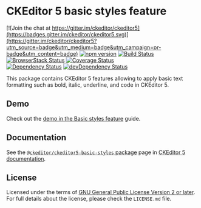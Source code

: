 CKEditor 5 basic styles feature
========================================

[![Join the chat at https://gitter.im/ckeditor/ckeditor5](https://badges.gitter.im/ckeditor/ckeditor5.svg)](https://gitter.im/ckeditor/ckeditor5?utm_source=badge&utm_medium=badge&utm_campaign=pr-badge&utm_content=badge)
[![npm version](https://badge.fury.io/js/%40ckeditor%2Fckeditor5-basic-styles.svg)](https://www.npmjs.com/package/@ckeditor/ckeditor5-basic-styles)
[![Build Status](https://travis-ci.org/ckeditor/ckeditor5-basic-styles.svg?branch=master)](https://travis-ci.org/ckeditor/ckeditor5-basic-styles)
[![BrowserStack Status](https://automate.browserstack.com/automate/badge.svg?badge_key=d3hvenZqQVZERFQ5d09FWXdyT0ozVXhLaVltRFRjTTUyZGpvQWNmWVhUUT0tLUZqNlJ1YWRUd0RvdEVOaEptM1B2Q0E9PQ==--c9d3dee40b9b4471ff3fb516d9ecf8d09292c7e0)](https://automate.browserstack.com/public-build/d3hvenZqQVZERFQ5d09FWXdyT0ozVXhLaVltRFRjTTUyZGpvQWNmWVhUUT0tLUZqNlJ1YWRUd0RvdEVOaEptM1B2Q0E9PQ==--c9d3dee40b9b4471ff3fb516d9ecf8d09292c7e0)
[![Coverage Status](https://coveralls.io/repos/github/ckeditor/ckeditor5-basic-styles/badge.svg?branch=master)](https://coveralls.io/github/ckeditor/ckeditor5-basic-styles?branch=master)
<br>
[![Dependency Status](https://david-dm.org/ckeditor/ckeditor5-basic-styles/status.svg)](https://david-dm.org/ckeditor/ckeditor5-basic-styles)
[![devDependency Status](https://david-dm.org/ckeditor/ckeditor5-basic-styles/dev-status.svg)](https://david-dm.org/ckeditor/ckeditor5-basic-styles?type=dev)

This package contains CKEditor 5 features allowing to apply basic text formatting such as bold, italic, underline, and code in CKEditor 5.

## Demo

Check out the [demo in the Basic styles feature](https://ckeditor.com/docs/ckeditor5/latest/features/basic-styles.html#demo) guide.

## Documentation

See the [`@ckeditor/ckeditor5-basic-styles` package](https://ckeditor.com/docs/ckeditor5/latest/api/basic-styles.html) page in [CKEditor 5 documentation](https://ckeditor.com/docs/ckeditor5/latest/).

## License

Licensed under the terms of [GNU General Public License Version 2 or later](http://www.gnu.org/licenses/gpl.html). For full details about the license, please check the `LICENSE.md` file.
